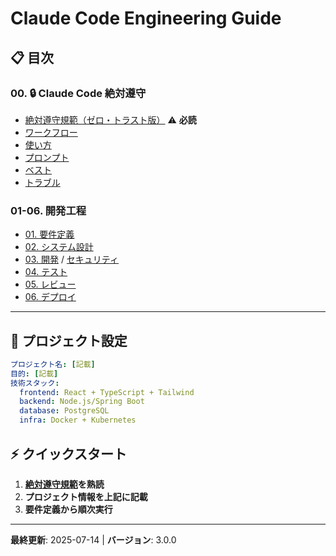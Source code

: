 # Claude Code Engineering Guide

## 📋 目次

### 00. 🔒 Claude Code 絶対遵守
- [絶対遵守規範（ゼロ・トラスト版）](docs/00.claude-guidelines/00.absolute-compliance-code.md) ⚠️ **必読**
- [ワークフロー](docs/00.claude-guidelines/01.workflow.md)
- [使い方](docs/00.claude-guidelines/02.claude-code-usage.md)
- [プロンプト](docs/00.claude-guidelines/03.prompt-engineering.md)
- [ベスト](docs/00.claude-guidelines/04.best-practices.md)
- [トラブル](docs/00.claude-guidelines/05.troubleshooting.md)

### 01-06. 開発工程
- [01. 要件定義](docs/01.requirements/01.requirements-definition.md)
- [02. システム設計](docs/02.design/01.system-design.md)
- [03. 開発](docs/03.development/01.coding-standards.md) / [セキュリティ](docs/03.development/02.security-guidelines.md)
- [04. テスト](docs/04.testing/01.testing-strategy.md)
- [05. レビュー](docs/06.review/01.code-review.md)
- [06. デプロイ](docs/07.deployment/01.deployment-strategy.md)

---

## 🎯 プロジェクト設定

```yaml
プロジェクト名: [記載]
目的: [記載]
技術スタック:
  frontend: React + TypeScript + Tailwind
  backend: Node.js/Spring Boot
  database: PostgreSQL
  infra: Docker + Kubernetes
```

## ⚡ クイックスタート

1. **[絶対遵守規範](docs/00.claude-guidelines/00.absolute-compliance-code.md)を熟読**
2. **プロジェクト情報を上記に記載**
3. **要件定義から順次実行**

---

**最終更新**: 2025-07-14 | **バージョン**: 3.0.0